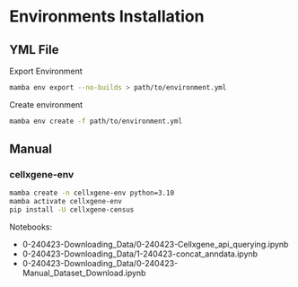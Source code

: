# Environments Installation
## YML File
Export Environment
```bash
mamba env export --no-builds > path/to/environment.yml
```
Create environment
```bash
mamba env create -f path/to/environment.yml
```
## Manual
### cellxgene-env
```bash
mamba create -n cellxgene-env python=3.10
mamba activate cellxgene-env
pip install -U cellxgene-census
```
Notebooks:
- 0-240423-Downloading_Data/0-240423-Cellxgene_api_querying.ipynb
- 0-240423-Downloading_Data/1-240423-concat_anndata.ipynb
- 0-240423-Downloading_Data/0-240423-Manual_Dataset_Download.ipynb
